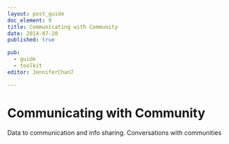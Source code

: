 ```yaml
---
layout: post_guide
doc_element: 9
title: Communicating with Community
date: 2014-07-20
published: true

pub: 
  - guide
  - toolkit
editor: JenniferChan7

---
```


# Communicating with Community

Data to communication and info sharing. Conversations with communities

